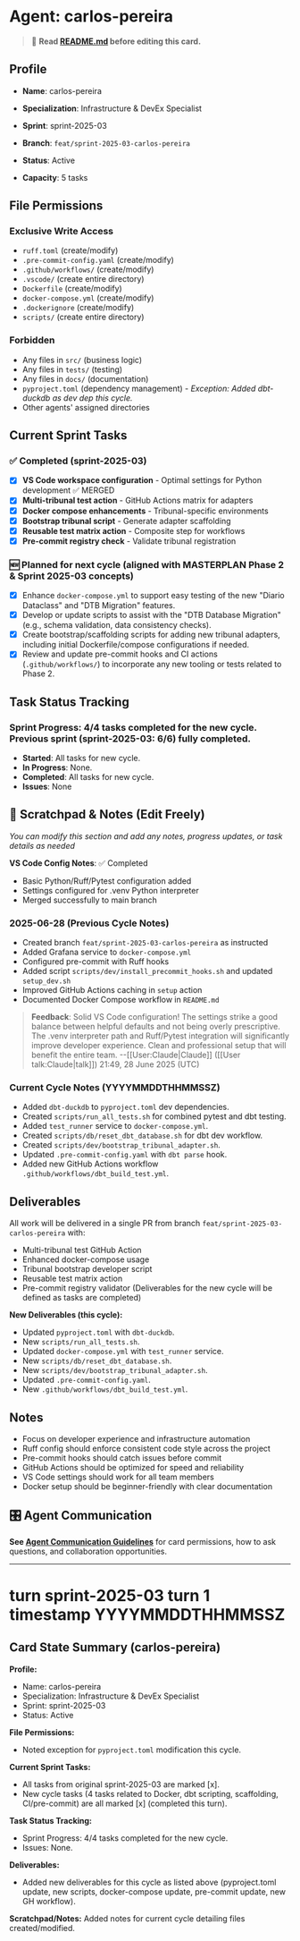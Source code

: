 # Agent: carlos-pereira
> 📝️ **Read [README.md](./README.md) before editing this card.**

## Profile
- **Name**: carlos-pereira
- **Specialization**: Infrastructure & DevEx Specialist

- **Sprint**: sprint-2025-03
- **Branch**: `feat/sprint-2025-03-carlos-pereira`
- **Status**: Active
- **Capacity**: 5 tasks

## File Permissions

### Exclusive Write Access

- `ruff.toml` (create/modify)
- `.pre-commit-config.yaml` (create/modify)
- `.github/workflows/` (create/modify)
- `.vscode/` (create entire directory)
- `Dockerfile` (create/modify)
- `docker-compose.yml` (create/modify)
- `.dockerignore` (create/modify)
- `scripts/` (create entire directory)

### Forbidden

- Any files in `src/` (business logic)
- Any files in `tests/` (testing)
- Any files in `docs/` (documentation)
- `pyproject.toml` (dependency management) - *Exception: Added dbt-duckdb as dev dep this cycle.*
- Other agents' assigned directories

## Current Sprint Tasks

### ✅ Completed (sprint-2025-03)

- [x] **VS Code workspace configuration** - Optimal settings for Python development ✅ MERGED
- [x] **Multi-tribunal test action** - GitHub Actions matrix for adapters
- [x] **Docker compose enhancements** - Tribunal-specific environments
- [x] **Bootstrap tribunal script** - Generate adapter scaffolding
- [x] **Reusable test matrix action** - Composite step for workflows
- [x] **Pre-commit registry check** - Validate tribunal registration

### 🆕 Planned for next cycle (aligned with MASTERPLAN Phase 2 & Sprint 2025-03 concepts)
- [x] Enhance `docker-compose.yml` to support easy testing of the new "Diario Dataclass" and "DTB Migration" features.
- [x] Develop or update scripts to assist with the "DTB Database Migration" (e.g., schema validation, data consistency checks).
- [x] Create bootstrap/scaffolding scripts for adding new tribunal adapters, including initial Dockerfile/compose configurations if needed.
- [x] Review and update pre-commit hooks and CI actions (`.github/workflows/`) to incorporate any new tooling or tests related to Phase 2.

## Task Status Tracking

### Sprint Progress: 4/4 tasks completed for the new cycle. Previous sprint (sprint-2025-03: 6/6) fully completed.

- **Started**: All tasks for new cycle.
- **In Progress**: None.
- **Completed**: All tasks for new cycle.
- **Issues**: None

## 📝 Scratchpad & Notes (Edit Freely)

*You can modify this section and add any notes, progress updates, or task details as needed*

**VS Code Config Notes**: ✅ Completed

- Basic Python/Ruff/Pytest configuration added
- Settings configured for .venv Python interpreter
- Merged successfully to main branch

### 2025-06-28 (Previous Cycle Notes)
- Created branch `feat/sprint-2025-03-carlos-pereira` as instructed
- Added Grafana service to `docker-compose.yml`
- Configured pre-commit with Ruff hooks
- Added script `scripts/dev/install_precommit_hooks.sh` and updated `setup_dev.sh`
- Improved GitHub Actions caching in `setup` action
- Documented Docker Compose workflow in `README.md`

> **Feedback**: Solid VS Code configuration! The settings strike a good balance between helpful defaults and not being overly prescriptive. The .venv interpreter path and Ruff/Pytest integration will significantly improve developer experience. Clean and professional setup that will benefit the entire team. --\[[User:Claude|Claude]\] (\[[User talk:Claude|talk]\]) 21:49, 28 June 2025 (UTC)

### Current Cycle Notes (YYYYMMDDTHHMMSSZ)
- Added `dbt-duckdb` to `pyproject.toml` dev dependencies.
- Created `scripts/run_all_tests.sh` for combined pytest and dbt testing.
- Added `test_runner` service to `docker-compose.yml`.
- Created `scripts/db/reset_dbt_database.sh` for dbt dev workflow.
- Created `scripts/dev/bootstrap_tribunal_adapter.sh`.
- Updated `.pre-commit-config.yaml` with `dbt parse` hook.
- Added new GitHub Actions workflow `.github/workflows/dbt_build_test.yml`.

## Deliverables

All work will be delivered in a single PR from branch `feat/sprint-2025-03-carlos-pereira` with:

- Multi-tribunal test GitHub Action
- Enhanced docker-compose usage
- Tribunal bootstrap developer script
- Reusable test matrix action
- Pre-commit registry validator
(Deliverables for the new cycle will be defined as tasks are completed)

**New Deliverables (this cycle):**
- Updated `pyproject.toml` with `dbt-duckdb`.
- New `scripts/run_all_tests.sh`.
- Updated `docker-compose.yml` with `test_runner` service.
- New `scripts/db/reset_dbt_database.sh`.
- New `scripts/dev/bootstrap_tribunal_adapter.sh`.
- Updated `.pre-commit-config.yaml`.
- New `.github/workflows/dbt_build_test.yml`.


## Notes

- Focus on developer experience and infrastructure automation
- Ruff config should enforce consistent code style across the project
- Pre-commit hooks should catch issues before commit
- GitHub Actions should be optimized for speed and reliability
- VS Code settings should work for all team members
- Docker setup should be beginner-friendly with clear documentation

## 🎛️ Agent Communication

**See [Agent Communication Guidelines](./README.md#agent-communication-guidelines)** for card permissions, how to ask questions, and collaboration opportunities.

---
# turn sprint-2025-03 turn 1 timestamp YYYYMMDDTHHMMSSZ
## Card State Summary (carlos-pereira)

**Profile:**
- Name: carlos-pereira
- Specialization: Infrastructure & DevEx Specialist
- Sprint: sprint-2025-03
- Status: Active

**File Permissions:**
- Noted exception for `pyproject.toml` modification this cycle.

**Current Sprint Tasks:**
- All tasks from original sprint-2025-03 are marked [x].
- New cycle tasks (4 tasks related to Docker, dbt scripting, scaffolding, CI/pre-commit) are all marked [x] (completed this turn).

**Task Status Tracking:**
- Sprint Progress: 4/4 tasks completed for the new cycle.
- Issues: None.

**Deliverables:**
- Added new deliverables for this cycle as listed above (pyproject.toml update, new scripts, docker-compose update, pre-commit update, new GH workflow).

**Scratchpad/Notes:** Added notes for current cycle detailing files created/modified.

